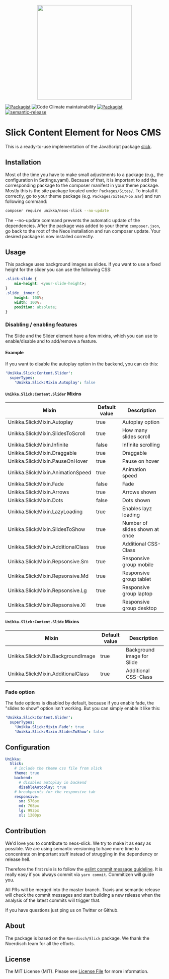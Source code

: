<p align="center">
  <img src="https://cdn.jsdelivr.net/gh/unikka/unikka.de/src/assets/unikka_with_background.svg" width="300" />
</p>

[![Packagist](https://img.shields.io/packagist/l/unikka/neos-slick.svg?style=flat-square)](https://packagist.org/packages/unikka/neos-slick)
![Code Climate maintainability](https://img.shields.io/codeclimate/maintainability-percentage/Unikka/neos-slick)
[![Packagist](https://img.shields.io/packagist/v/unikka/neos-slick.svg?style=flat-square)](https://packagist.org/packages/unikka/neos-slick)
[![semantic-release](https://img.shields.io/badge/%20%20%F0%9F%93%A6%F0%9F%9A%80-semantic--release-e10079.svg)](https://github.com/semantic-release/semantic-release)

# Slick Content Element for Neos CMS 

This is a ready-to-use implementation of the JavaScript package [slick](http://kenwheeler.github.io/slick/). 

## Installation
Most of the time you have to make small adjustments to a package (e.g., the configuration in Settings.yaml). Because of that, it is important to add the corresponding package to the composer manifest in your theme package. Mostly this is the site package located under `Packages/Sites/`. To install it correctly, go to your theme package (e.g. `Packages/Sites/Foo.Bar`) and run following command:

```bash
composer require unikka/neos-slick --no-update
```

The --no-update command prevents the automatic update of the dependencies. After the package was added to your theme `composer.json`, go back to the root of the Neos installation and run composer update. Your desired package is now installed correctly.

## Usage
This package uses background images as slides. If you want to use a fixed height for the slider you can use the following CSS:

```css
.slick-slide {
    min-height: <your-slide-height>;
}
.slide__inner {
    height: 100%;
    width: 100%;
    position: absolute;
}
```

### Disabling / enabling features

The Slide and the Slider element have a few mixins, which you can use to enable/disable and to add/remove a feature.

#### Example 
If you want to disable the autoplay option in the backend, you can do this:

```yaml
'Unikka.Slick:Content.Slider':
  superTypes:
    'Unikka.Slick:Mixin.Autoplay': false
```

#### `Unikka.Slick:Content.Slider` Mixins
| Mixin                                 | Default value | Description              |
|---------------------------------------|---------------|--------------------------|
| Unikka.Slick:Mixin.Autoplay        | true          | Autoplay option          |
| Unikka.Slick:Mixin.SlidesToScroll  | true          | How many slides scroll   |
| Unikka.Slick:Mixin.Infinite        | false         | Infinite scrolling       |
| Unikka.Slick:Mixin.Draggable       | true          | Draggable                |
| Unikka.Slick:Mixin.PauseOnHover    | true          | Pause on hover           |
| Unikka.Slick:Mixin.AnimationSpeed  | true          | Animation speed          |
| Unikka.Slick:Mixin.Fade            | false         | Fade                     |
| Unikka.Slick:Mixin.Arrows          | true          | Arrows shown             |
| Unikka.Slick:Mixin.Dots            | false         | Dots shown               |
| Unikka.Slick:Mixin.LazyLoading     | true          | Enables layz loading     |
| Unikka.Slick:Mixin.SlidesToShow    | true          | Number of slides shown at once |
| Unikka.Slick:Mixin.AdditionalClass | true          | Additional CSS-Class     |
| Unikka.Slick:Mixin.Repsonsive.Sm   | true          | Responsive group mobile  |
| Unikka.Slick:Mixin.Repsonsive.Md   | true          | Responsive group tablet  |
| Unikka.Slick:Mixin.Repsonsive.Lg   | true          | Responsive group laptop  |
| Unikka.Slick:Mixin.Repsonsive.Xl   | true          | Responsive group desktop |

#### `Unikka.Slick:Content.Slide` Mixins

| Mixin                                 | Default value | Description                |
|---------------------------------------|---------------|----------------------------|
| Unikka.Slick:Mixin.BackgroundImage | true          | Background image for Slide |
| Unikka.Slick:Mixin.AdditionalClass | true          | Additional CSS-Class       |

### Fade option
The fade options is disabled by default, because if you enable fade, the "slides to show" option isn't working. But you can simply enable it like this:

```yaml
'Unikka.Slick:Content.Slider':
  superTypes:
    'Unikka.Slick:Mixin.Fade': true 
    'Unikka.Slick:Mixin.SlidesToShow': false
```

## Configuration

```yaml
Unikka:
  Slick:
    # include the theme css file from slick
    theme: true
    backend:
      # disables autoplay in backend
      disableAutoplay: true
    # breakpoints for the responsive tab
    responsive:
      sm: 576px
      md: 768px
      lg: 992px
      xl: 1200px

```

## Contribution

We'd love you to contribute to neos-slick. We try to make it as easy as possible.
We are using semantic versioning to have more time to concentrate on important stuff
instead of struggling in the dependency or release hell.

Therefore the first rule is to follow the [eslint commit message guideline](https://github.com/conventional-changelog-archived-repos/conventional-changelog-eslint/blob/master/convention.md).
It is really easy if you always commit via `yarn commit`. Commitizen will guide you.

All PRs will be merged into the master branch. Travis and semantic release will check the commit messages and start
building a new release when the analysis of the latest commits will trigger that.

If you have questions just ping us on Twitter or Github.

## About

The package is based on the `Noerdisch/Slick` package. We thank the Noerdisch team for
all the efforts.

## License
The MIT License (MIT). Please see [License File](LICENSE) for more information.
